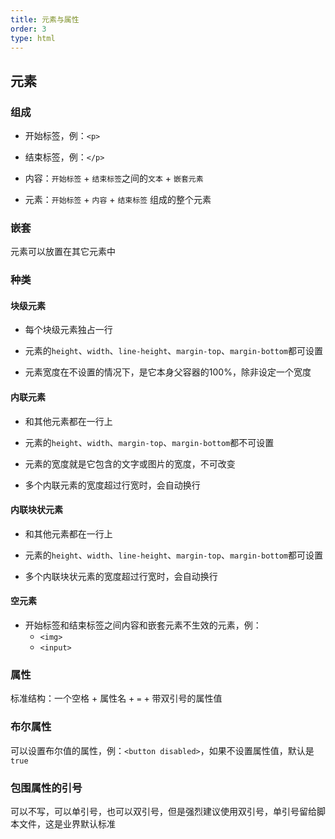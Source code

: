 ```yaml
---
title: 元素与属性
order: 3
type: html
---
```


## 元素
### 组成
- 开始标签，例：`<p>`

- 结束标签，例：`</p>`

- 内容：`开始标签` + `结束标签`之间的`文本` + `嵌套元素`

- 元素：`开始标签` + `内容` + `结束标签` 组成的整个元素

### 嵌套
元素可以放置在其它元素中

### 种类

#### 块级元素
- 每个块级元素独占一行

- 元素的`height`、`width`、`line-height`、`margin-top`、`margin-bottom`都可设置

- 元素宽度在不设置的情况下，是它本身父容器的100%，除非设定一个宽度

#### 内联元素
- 和其他元素都在一行上

- 元素的`height`、`width`、`margin-top`、`margin-bottom`都不可设置

- 元素的宽度就是它包含的文字或图片的宽度，不可改变

- 多个内联元素的宽度超过行宽时，会自动换行

#### 内联块状元素
- 和其他元素都在一行上

- 元素的`height`、`width`、`line-height`、`margin-top`、`margin-bottom`都可设置

- 多个内联块状元素的宽度超过行宽时，会自动换行

#### 空元素
- 开始标签和结束标签之间内容和嵌套元素不生效的元素，例：
  - `<img>`
  - `<input>`

### 属性
标准结构：一个空格 + 属性名 + `=` + 带双引号的属性值

### 布尔属性
可以设置布尔值的属性，例：`<button disabled>`，如果不设置属性值，默认是`true`

### 包围属性的引号
可以不写，可以单引号，也可以双引号，但是强烈建议使用双引号，单引号留给脚本文件，这是业界默认标准
